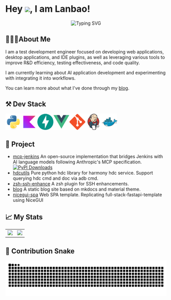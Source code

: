 # Hey <img src="https://raw.githubusercontent.com/MartinHeinz/MartinHeinz/master/wave.gif" width="30px">, I am Lanbao!

<div align="center">
  <img src="https://readme-typing-svg.herokuapp.com?font=Fira+Code&pause=1000&color=2E8DF7&background=98FF3500&center=true&vCenter=true&width=500&lines=Test+Development+Engineer;Backend+Developer;Desktop+App;AI+Enthusiast" alt="Typing SVG" />
</div>

## 🧑🏻‍💻About Me

I am a test development engineer focused on developing web applications, desktop applications, and IDE plugins, 
as well as leveraging various tools to improve R&D efficiency, testing effectiveness, and code quality.

I am currently learning about AI application development and experimenting with integrating it into workflows.

You can learn more about what I've done through my [blog](https://lanbaoshen.github.io).

## ⚒️ Dev Stack

<img src="https://github.com/devicons/devicon/blob/master/icons/python/python-original.svg" alt="python" width="50" height="50"/><img src="https://github.com/devicons/devicon/blob/master/icons/kotlin/kotlin-original.svg" alt="kotlin" width="50" height="50"/><img src="https://github.com/devicons/devicon/blob/master/icons/fastapi/fastapi-original.svg" alt="fastapi" width="50" height="50"/><img src="https://github.com/devicons/devicon/blob/master/icons/vuejs/vuejs-original.svg" alt="vuejs" width="50" height="50"/><img src="https://github.com/devicons/devicon/blob/master/icons/git/git-original.svg" alt="git" width="50" height="50"/><img src="https://github.com/devicons/devicon/blob/master/icons/jenkins/jenkins-original.svg" alt="jenkins" width="50" height="50"/><img src="https://github.com/devicons/devicon/blob/master/icons/docker/docker-original.svg" alt="docker" width="50" height="50"/>

## 📑 Project

- [mcp-jenkins](https://github.com/lanbaoshen/mcp-jenkins) An open-source implementation that bridges Jenkins with AI language models following Anthropic's MCP specification. [![PyPI Downloads](https://static.pepy.tech/badge/mcp-jenkins)](https://pepy.tech/projects/mcp-jenkins)
- [hdcutils](https://github.com/lanbaoshen/hdcutils) Pure python hdc library for harmony hdc service. Support querying hdc cmd and doc via adb cmd.
- [zsh-ssh-enhance](https://github.com/lanbaoshen/zsh-ssh-enhance) A zsh plugin for SSH enhancements.
- [blog](https://github.com/lanbaoshen/lanbaoshen.github.io) A static blog site based on mkdocs and material theme.
- [nicegui-spa](https://github.com/lanbaoshen/nicegui-spa) Web SPA template. Replicating full-stack-fastapi-template using NiceGUI

## 📈 My Stats

<table>
  <tbody>
    <tr>
      <td>
        <picture>
          <img src="https://github-readme-stats.vercel.app/api?username=lanbaoshen&show_icons=true&theme=tokyonight&show_icons=true&hide_border=true">
        </picture>
      </td>
      <td>
        <picture>
          <img src="https://github-readme-stats.vercel.app/api/top-langs/?username=lanbaoshen&layout=compact&hide_border=true&theme=tokyonight">
        </picture>
      </td>
    </tr>
  </tbody>
</table>

## 🐍 Contribution Snake

<picture>
  <source media="(prefers-color-scheme: dark)" srcset="https://raw.githubusercontent.com/lanbaoshen/lanbaoshen/output/github-contribution-grid-snake-dark.svg">
  <source media="(prefers-color-scheme: light)" srcset="https://raw.githubusercontent.com/lanbaoshen/lanbaoshen/output/github-contribution-grid-snake.svg">
  <img alt="github contribution grid snake animation" src="https://raw.githubusercontent.com/lanbaoshen/lanbaoshen/output/github-contribution-grid-snake.svg">
</picture>
